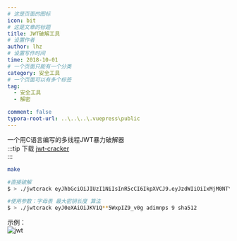 ```yaml
---
# 这是页面的图标
icon: bit
# 这是文章的标题
title: JWT破解工具
# 设置作者
author: lhz
# 设置写作时间
time: 2018-10-01
# 一个页面只能有一个分类
category: 安全工具
# 一个页面可以有多个标签
tag:
  - 安全工具
  - 解密

comment: false
typora-root-url: ..\..\..\.vuepress\public
---
```


一个用C语言编写的多线程JWT暴力破解器  
:::tip 下载
[jwt-cracker](https://github.com/brendan-rius/c-jwt-cracker)   
:::

```bash
make

#直接破解
$ > ./jwtcrack eyJhbGciOiJIUzI1NiIsInR5cCI6IkpXVCJ9.eyJzdWIiOiIxMjM0NTY3ODkwIiwibmFtZSI6IkpvaG4gRG9lIiwiYWRtaW4iOnRydWV9.cAOIAifu3fykvhkHpbuhbvtH807-Z2rI1FS3vX1XMjE

#使用参数：字母表 最大密钥长度 算法
$ > ./jwtcrack eyJ0eXAiOiJKV1Q**5WxpIZ9_v0g adimnps 9 sha512
```
示例：  
![jwt](/assets/img/tools/jwt.png)
